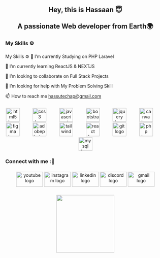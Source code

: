 <h2 align="center">Hey,  this is Hassaan 😇<br><br>A passionate Web developer from Earth🌍</h2>

###

<h3 align="left">My Skills ⚙</h3>

###


<div align="left">
  
My Skills ⚙
🔭 I’m currently Studying on PHP Laravel

🌱 I’m currently learning ReactJS & NEXTJS

👯 I’m looking to collaborate on Full Stack Projects

🤝 I’m looking for help with My Problem Solving Skill

📫 How to reach me hassutechap@gmail.com
  
</div>

###

<div align="center">
  <img src="https://cdn.jsdelivr.net/gh/devicons/devicon/icons/html5/html5-original.svg" height="43" alt="html5 logo"  />
  <img width="33" />
  <img src="https://cdn.jsdelivr.net/gh/devicons/devicon/icons/css3/css3-original.svg" height="43" alt="css3 logo"  />
  <img width="33" />
  <img src="https://cdn.simpleicons.org/javascript/F7DF1E" height="43" alt="javascript logo"  />
  <img width="33" />
  <img src="https://cdn.jsdelivr.net/gh/devicons/devicon/icons/bootstrap/bootstrap-original.svg" height="43" alt="bootstrap logo"  />
  <img width="33" />
  <img src="https://cdn.jsdelivr.net/gh/devicons/devicon/icons/jquery/jquery-original.svg" height="43" alt="jquery logo"  />
  <img width="33" />
  <img src="https://cdn.simpleicons.org/canva/00C4CC" height="43" alt="canva logo"  />
  <img width="33" />
  <img src="https://skillicons.dev/icons?i=figma" height="43" alt="figma logo"  />
  <img width="33" />
  <img src="https://skillicons.dev/icons?i=ps" height="43" alt="adobephotoshop logo"  />
  <img width="33" />
  <img src="https://cdn.simpleicons.org/tailwindcss/06B6D4" height="43" alt="tailwindcss logo"  />
  <img width="33" />
  <img src="https://cdn.jsdelivr.net/gh/devicons/devicon/icons/react/react-original.svg" height="43" alt="react logo"  />
  <img width="33" />
  <img src="https://cdn.jsdelivr.net/gh/devicons/devicon/icons/git/git-original.svg" height="43" alt="git logo"  />
  <img width="33" />
  <img src="https://cdn.simpleicons.org/php/777BB4" height="43" alt="php logo"  />
  <img width="33" />
  <img src="https://cdn.jsdelivr.net/gh/devicons/devicon/icons/mysql/mysql-original.svg" height="43" alt="mysql logo"  />
</div>

###

<h3 align="left">Connect with me :🔗</h3>

###

<div align="center">
  <img src="https://raw.githubusercontent.com/maurodesouza/profile-readme-generator/master/src/assets/icons/social/youtube/default.svg" width="84" height="47" alt="youtube logo"  />
  <img src="https://raw.githubusercontent.com/maurodesouza/profile-readme-generator/master/src/assets/icons/social/instagram/default.svg" width="84" height="47" alt="instagram logo"  />
  <img src="https://raw.githubusercontent.com/maurodesouza/profile-readme-generator/master/src/assets/icons/social/linkedin/default.svg" width="84" height="47" alt="linkedin logo"  />
  <img src="https://raw.githubusercontent.com/maurodesouza/profile-readme-generator/master/src/assets/icons/social/discord/default.svg" width="84" height="47" alt="discord logo"  />
  <img src="https://raw.githubusercontent.com/maurodesouza/profile-readme-generator/master/src/assets/icons/social/gmail/default.svg" width="84" height="47" alt="gmail logo"  />
</div>

###

<div align="center">
  <img height="182" src="https://camo.githubusercontent.com/97d0c0c4209208d8ec9573c7e213e05872a9f59b703868647b559b77af601cc6/68747470733a2f2f692e70696e696d672e636f6d2f6f726967696e616c732f65382f66342f35332f65386634353334363961336563393765636433353464663436356437333931332e676966"  />
</div>

###
